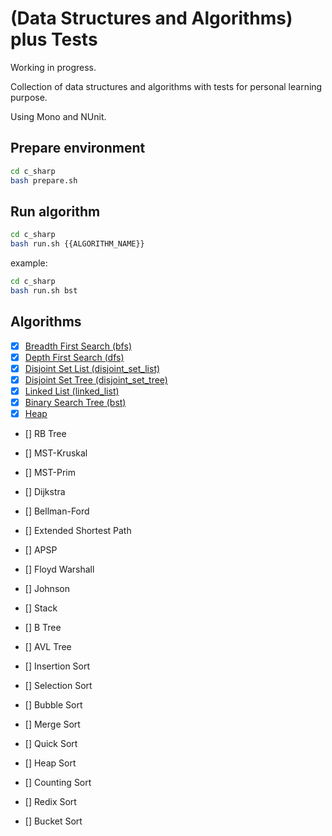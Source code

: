 # (Data Structures and Algorithms) plus Tests
Working in progress.

Collection of data structures and algorithms with tests for personal learning purpose.

Using Mono and NUnit.

## Prepare environment
```bash
cd c_sharp
bash prepare.sh
```

## Run algorithm
```bash
cd c_sharp
bash run.sh {{ALGORITHM_NAME}}
```
example:
```bash
cd c_sharp
bash run.sh bst
```

## Algorithms
- [x] [Breadth First Search (bfs)](./c_sharp/bfs/main.cs)
- [x] [Depth First Search (dfs)](./c_sharp/dfs/main.cs)
- [x] [Disjoint Set List (disjoint_set_list)](./c_sharp/disjoint_set_list/main.cs)
- [x] [Disjoint Set Tree (disjoint_set_tree)](./c_sharp/disjoint_set_tree/main.cs)
- [x] [Linked List (linked_list)](./c_sharp/linked_list/main.cs)
- [x] [Binary Search Tree (bst)](./c_sharp/bst/main.cs)
- [X] [Heap](./c_sharp/heap/main.cs)
- [] RB Tree

- [] MST-Kruskal
- [] MST-Prim
- [] Dijkstra
- [] Bellman-Ford
- [] Extended Shortest Path
- [] APSP
- [] Floyd Warshall
- [] Johnson
- [] Stack
- [] B Tree
- [] AVL Tree

- [] Insertion Sort
- [] Selection Sort
- [] Bubble Sort
- [] Merge Sort
- [] Quick Sort
- [] Heap Sort
- [] Counting Sort
- [] Redix Sort
- [] Bucket Sort
